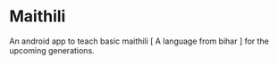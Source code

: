 # Maithili
An android app to teach basic maithili [ A language from bihar ] for the upcoming generations.
